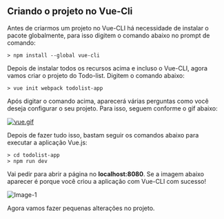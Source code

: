 ## Criando o projeto no Vue-Cli

Antes de criarmos um projeto no Vue-CLI há necessidade de instalar o pacote globalmente, para isso digitem o comando abaixo no prompt de comando:

```
> npm install --global vue-cli
```

Depois de instalar todos os recursos acima e incluso o Vue-CLI, agora vamos criar o projeto do Todo-list. Digitem o comando abaixo:

```
> vue init webpack todolist-app
```

Após digitar o comando acima, aparecerá várias perguntas como você deseja configurar o seu projeto. Para isso, seguem conforme o gif abaixo:

[![vue.gif](https://cdn-images-1.medium.com/max/1350/1*pVRvKav3CFRQSOBye5ixtQ.gif)](https://cdn-images-1.medium.com/max/1350/1*pVRvKav3CFRQSOBye5ixtQ.gif)

Depois de fazer tudo isso, bastam seguir os comandos abaixo para executar a aplicação Vue.js:

```
> cd todolist-app
> npm run dev
```

Vai pedir para abrir a página no **localhost:8080**. Se a imagem abaixo aparecer é porque você criou a aplicação com Vue-CLI com sucesso!

![Image-1](https://cdn-images-1.medium.com/max/1575/1*e8jDWFMAozMjm5XAB6ga3g.png)

Agora vamos fazer pequenas alterações no projeto.
